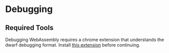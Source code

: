 # Debugging

## Required Tools

Debugging WebAssembly requires a chrome extension that understands the dwarf debugging format. Install [this extension](https://chromewebstore.google.com/detail/pdcpmagijalfljmkmjngeonclgbbannb) before continuing.
